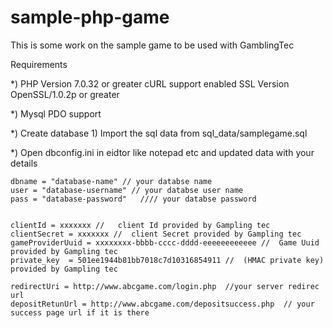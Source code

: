 # sample-php-game
This is some work on the sample game to be used with GamblingTec

Requirements

*) PHP Version 7.0.32 or greater
    cURL support	enabled
    SSL Version	OpenSSL/1.0.2p or greater


*) Mysql PDO support	

*) Create database 
    1) Import the sql data from sql_data/samplegame.sql

 
*) Open dbconfig.ini in eidtor like notepad etc and updated data with your details
 
    dbname = "database-name" // your databse name
    user = "database-username" // your databse user name
    pass = "database-password"   //// your databse password


    clientId = xxxxxxx //   client Id provided by Gampling tec
    clientSecret = xxxxxxx //  client Secret provided by Gampling tec
    gameProviderUuid = xxxxxxxx-bbbb-cccc-dddd-eeeeeeeeeeee //  Game Uuid   provided by Gampling tec
    private_key  = 501ee1944b81bb7018c7d10316854911 //  (HMAC private key)   provided by Gampling tec

    redirectUri = http://www.abcgame.com/login.php  //your server redirec url 
    depositRetunUrl = http://www.abcgame.com/depositsuccess.php  // your success page url if it is there  
